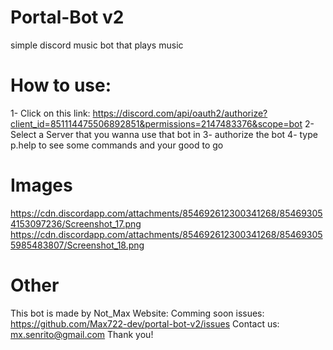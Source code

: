 # Portal-Bot v2
simple discord music bot that plays music

# How to use:
1- Click on this link: https://discord.com/api/oauth2/authorize?client_id=851114475506892851&permissions=2147483376&scope=bot
2- Select a Server that you wanna use that bot in
3- authorize the bot
4- type p.help to see some commands and your good to go

# Images
https://cdn.discordapp.com/attachments/854692612300341268/854693054153097236/Screenshot_17.png
https://cdn.discordapp.com/attachments/854692612300341268/854693055985483807/Screenshot_18.png

# Other
This bot is made by Not_Max
Website: Comming soon
issues: https://github.com/Max722-dev/portal-bot-v2/issues
Contact us: mx.senrito@gmail.com
Thank you!
